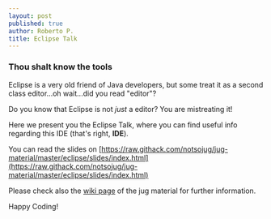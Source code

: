 ```yaml
---
layout: post
published: true
author: Roberto P.
title: Eclipse Talk
---
```


### Thou shalt know the tools

Eclipse is a very old friend of Java developers, but some treat it as a second class editor...oh wait...did you read "editor"?

Do you know that Eclipse is not _just_ a editor? You are mistreating it!

Here we present you the Eclipse Talk, where you can find useful info regarding this IDE (that's right, **IDE**).

You can read the slides on [https://raw.githack.com/notsojug/jug-material/master/eclipse/slides/index.html](https://raw.githack.com/notsojug/jug-material/master/eclipse/slides/index.html)

Please check also the [wiki page](https://github.com/notsojug/jug-material/wiki/Eclipse) of the jug material for further information.

Happy Coding!
